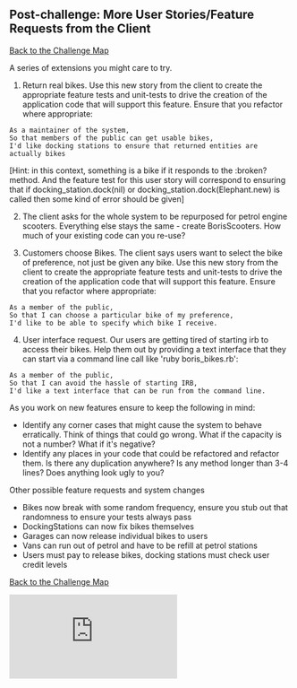 ## Post-challenge: More User Stories/Feature Requests from the Client

[Back to the Challenge Map](0_challenge_map.md)

A series of extensions you might care to try.

1. Return real bikes.  Use this new story from the client to create the appropriate feature tests and unit-tests to drive the creation of the application code that will support this feature.  Ensure that you refactor where appropriate:

  ```
  As a maintainer of the system,
  So that members of the public can get usable bikes,
  I'd like docking stations to ensure that returned entities are actually bikes
  ```

  [Hint: in this context, something is a bike if it responds to the :broken? method. And the feature test for this user story will correspond to ensuring that if docking_station.dock(nil) or docking_station.dock(Elephant.new) is called then some kind of error should be given]

2. The client asks for the whole system to be repurposed for petrol engine scooters.  Everything else stays the same - create BorisScooters.  How much of your existing code can you re-use?

3. Customers choose Bikes. The client says users want to select the bike of preference, not just be given any bike. Use this new story from the client to create the appropriate feature tests and unit-tests to drive the creation of the application code that will support this feature.  Ensure that you refactor where appropriate:

  ```
  As a member of the public,
  So that I can choose a particular bike of my preference,
  I'd like to be able to specify which bike I receive.
  ```

4. User interface request. Our users are getting tired of starting irb to access their bikes. Help them out by providing a text interface that they can start via a command line call like 'ruby boris_bikes.rb':

  ```
  As a member of the public,
  So that I can avoid the hassle of starting IRB,
  I'd like a text interface that can be run from the command line.
  ```

As you work on new features ensure to keep the following in mind:

* Identify any corner cases that might cause the system to behave erratically. Think of things that could go wrong. What if the capacity is not a number? What if it's negative?
* Identify any places in your code that could be refactored and refactor them. Is there any duplication anywhere? Is any method longer than 3-4 lines? Does anything look ugly to you?

Other possible feature requests and system changes
* Bikes now break with some random frequency, ensure you stub out that randomness to ensure your tests always pass
* DockingStations can now fix bikes themselves
* Garages can now release individual bikes to users
* Vans can run out of petrol and have to be refill at petrol stations
* Users must pay to release bikes, docking stations must check user credit levels

[Back to the Challenge Map](0_challenge_map.md)


![Tracking pixel](https://githubanalytics.herokuapp.com/course/boris_bikes/post_challenge.md)
